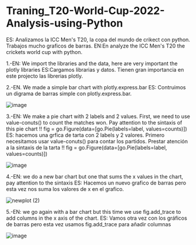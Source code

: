 # Traning_T20-World-Cup-2022-Analysis-using-Python
ES: Analizamos la ICC Men's T20, la copa del mundo de crikect con python. Trabajos mucho graficos de barras. EN:En analyze the ICC Men's T20 the crickets world cup with python.

1.-EN: We import the libraries and the data, here are very important the plotly libraries  ES:Cargamos librarias y datos. Tienen gran importancia en este projecto las librerias plotly.

2.-EN. We made a simple bar chart with plotly.express.bar ES: Contruimos un digrama de barras simple con plotly.express.bar.

![image](https://github.com/Dande8719/Traning_T20-World-Cup-2022-Analysis-using-Python/assets/103025222/85236e24-b7ae-48c7-9f6a-450cefcd5748)


3.-EN: We make a pie chart with 2 labels and 2 values. First, we need to use value-conuts() to count the matches won. Pay attention to the sintaxis of this pie chart !!  fig = go.Figure(data=[go.Pie(labels=label, values=counts)])
   ES: hacemos una grfica de tarta con 2 labels y 2 valores. Primero necesitamos usar value-conuts() para contar los partidos. Prestar atención a la sintaxis de la tarta  !! fig = go.Figure(data=[go.Pie(labels=label, values=counts)])

![image](https://github.com/Dande8719/Traning_T20-World-Cup-2022-Analysis-using-Python/assets/103025222/04d745fa-8a19-442f-ac8f-495a2e631e4e)

   
 4.-EN: we do a new bar chart but one that sums the x values in the chart, pay attention to the sintaxis ES: Hacemos un nuevo grafico de barras pero esta vez nos suma los valores de x en el grafico.  

![newplot (2)](https://github.com/Dande8719/Traning_T20-World-Cup-2022-Analysis-using-Python/assets/103025222/da17b4e7-4d95-4c33-82b2-f600720a2f2e)

 
 5.-EN: we go again with a bar chart but this time we use fig.add_trace to add columns in the x axis of the chart. ES: Vamos otra vez con los gráficos de barras pero esta vez usamos fig.add_trace para añadir columnas
 
![image](https://github.com/Dande8719/Traning_T20-World-Cup-2022-Analysis-using-Python/assets/103025222/227774fe-7dd5-46dc-accd-b8ddc7869ef2)
